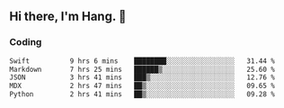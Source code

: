 ## Hi there, I'm Hang. 👋

### Coding

<!--START_SECTION:waka-->

```txt
Swift          9 hrs 6 mins    ████████░░░░░░░░░░░░░░░░░   31.44 %
Markdown       7 hrs 25 mins   ██████▒░░░░░░░░░░░░░░░░░░   25.60 %
JSON           3 hrs 41 mins   ███▒░░░░░░░░░░░░░░░░░░░░░   12.76 %
MDX            2 hrs 47 mins   ██▒░░░░░░░░░░░░░░░░░░░░░░   09.65 %
Python         2 hrs 41 mins   ██▒░░░░░░░░░░░░░░░░░░░░░░   09.28 %
```

<!--END_SECTION:waka-->
